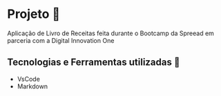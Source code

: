 # Projeto :rocket:
Aplicação de Livro de Receitas feita durante o Bootcamp da Spreead em parceria com a Digital Innovation One

## Tecnologias e Ferramentas utilizadas :robot:
- VsCode
- Markdown



